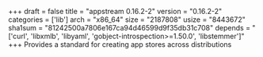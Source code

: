 +++
draft = false
title = "appstream 0.16.2-2"
version = "0.16.2-2"
categories = ['lib']
arch = "x86_64"
size = "2187808"
usize = "8443672"
sha1sum = "81242500a7806e167ca94d46599d9f35db31c708"
depends = "['curl', 'libxmlb', 'libyaml', 'gobject-introspection>=1.50.0', 'libstemmer']"
+++
Provides a standard for creating app stores across distributions
